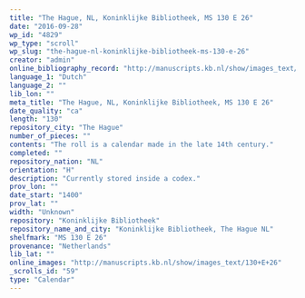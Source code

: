 ```yaml
---
title: "The Hague, NL, Koninklijke Bibliotheek, MS 130 E 26"
date: "2016-09-28"
wp_id: "4829"
wp_type: "scroll"
wp_slug: "the-hague-nl-koninklijke-bibliotheek-ms-130-e-26"
creator: "admin"
online_bibliography_record: "http://manuscripts.kb.nl/show/images_text/130+E+26"
language_1: "Dutch"
language_2: ""
lib_lon: ""
meta_title: "The Hague, NL, Koninklijke Bibliotheek, MS 130 E 26"
date_quality: "ca"
length: "130"
repository_city: "The Hague"
number_of_pieces: ""
contents: "The roll is a calendar made in the late 14th century."
completed: ""
repository_nation: "NL"
orientation: "H"
description: "Currently stored inside a codex."
prov_lon: ""
date_start: "1400"
prov_lat: ""
width: "Unknown"
repository: "Koninklijke Bibliotheek"
repository_name_and_city: "Koninklijke Bibliotheek, The Hague NL"
shelfmark: "MS 130 E 26"
provenance: "Netherlands"
lib_lat: ""
online_images: "http://manuscripts.kb.nl/show/images_text/130+E+26"
_scrolls_id: "59"
type: "Calendar"
---
```



